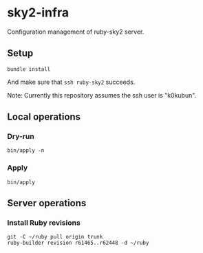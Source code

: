 # sky2-infra

Configuration management of ruby-sky2 server.

## Setup

```
bundle install
```

And make sure that `ssh ruby-sky2` succeeds.

Note: Currently this repository assumes the ssh user is "k0kubun".

## Local operations

### Dry-run

```
bin/apply -n
```

### Apply

```
bin/apply
```

## Server operations

### Install Ruby revisions

```
git -C ~/ruby pull origin trunk
ruby-builder revision r61465..r62448 -d ~/ruby
```
